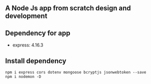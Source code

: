 ## A Node Js app from scratch design and development

## Dependency for app

- express: 4.16.3

## Install dependency

`npm i express cors dotenv mongoose bcryptjs jsonwebtoken --save` <br>
`npm i nodemon -D` <br>
